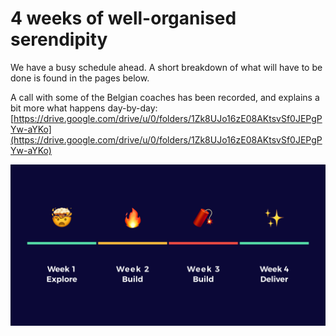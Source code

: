 # 4 weeks of well-organised serendipity

We have a busy schedule ahead. A short breakdown of what will have to be done is found in the pages below.

A call with some of the Belgian coaches has been recorded, and explains a bit more what happens day-by-day: [https://drive.google.com/drive/u/0/folders/1Zk8UJo16zE08AKtsvSf0JEPgPYw-aYKo](https://drive.google.com/drive/u/0/folders/1Zk8UJo16zE08AKtsvSf0JEPgPYw-aYKo)

![Explore, build and deliver!](../../.gitbook/assets/screenshot-2019-06-17-at-21.47.54.png)

